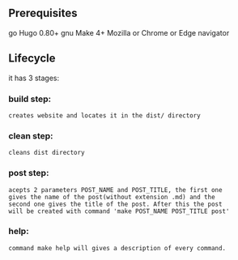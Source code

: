 ## Prerequisites

go Hugo 0.80+
gnu Make 4+
Mozilla or Chrome or Edge navigator


## Lifecycle

it has 3 stages:
### build step:
	creates website and locates it in the dist/ directory
### clean step:
	cleans dist directory
### post step:
	acepts 2 parameters POST_NAME and POST_TITLE, the first one
	gives the name of the post(without extension .md) and the
	second one gives the title of the post. After this the post
	will be created with command 'make POST_NAME POST_TITLE post'
### help:
	command make help will gives a description of every command.